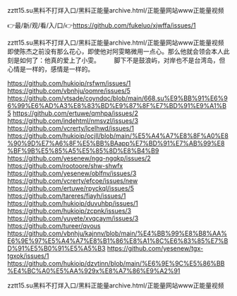 zztt15.su黑料不打烊入口/黑料正能量archive.html/正能量网站www正能量视频

👉最/新/观/看/入/口/👉https://github.com/fukeluo/xjwffa/issues/1

zztt15.su黑料不打烊入口/黑料正能量archive.html/正能量网站www正能量视频　　即使陈杰之前没有那么花心，即使他对阿雯略微用一点心。那么他就会领会本人此刻是如何了：他真的爱上了小雯。
　　脚下不是鼓浪屿，对岸也不是台湾岛，但心情是一样的，感情是一样的。


https://github.com/hukioip/rsfwm/issues/1
https://github.com/vbnhju/oomre/issues/5
https://github.com/vtsade/coyndqc/blob/main/668.su%E9%BB%91%E6%96%99%E6%AD%A3%E8%83%BD%E9%87%8F%E7%BD%91%E9%A1%B5
https://github.com/ertuwe/qmhpa/issues/2
https://github.com/indehtml/nmsvzl/issues/3
https://github.com/vcrerty/lcelhwd/issues/1
https://github.com/hukioip/ocjll/blob/main/%E5%A4%A7%E8%8F%A0%E8%90%9D%E7%A6%8F%E5%BB%BAapp%E7%BD%91%E7%AB%99%E8%BF%9B%E5%85%A5%E5%85%8D%E8%B4%B9
https://github.com/yesenew/ngq-ngqkp/issues/2
https://github.com/rootoore/shw-shwfx
https://github.com/yesenew/oblfnv/issues/3
https://github.com/vcrerty/efcoe/issues/new
https://github.com/ertuwe/rpyckql/issues/5
https://github.com/tareres/fiayh/issues/1
https://github.com/hukioip/duvuhbp/issues/1
https://github.com/hukioip/zcpnk/issues/3
https://github.com/yuyete/xvqcaym/issues/3
https://github.com/tureer/qvous
https://github.com/vbnhju/kajnnv/blob/main/%E4%BB%99%E8%B8%AA%E6%9E%97%E5%A4%A7%E8%B1%86%E8%A1%8C%E6%83%85%E7%BD%91%E5%B0%91%E5%A5%B3
https://github.com/yesenew/tgx-tgxok/issues/1
https://github.com/hukioip/dzvtinn/blob/main/%E6%9E%9C%E5%86%BB%E4%BC%A0%E5%AA%929x%E8%A7%86%E9%A2%91

zztt15.su黑料不打烊入口/黑料正能量archive.html/正能量网站www正能量视频
